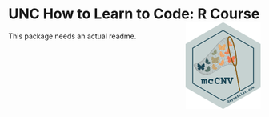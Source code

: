# UNC How to Learn to Code: R Course <img src="man/figures/mcCNV.png" width="150" align="right" />

This package needs an actual readme. 


